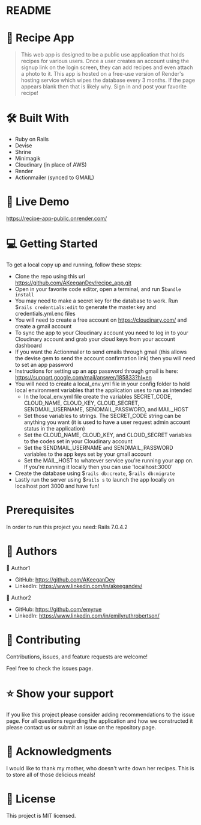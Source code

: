 # README

# 📖 Recipe App
> This web app is designed to be a public use application that holds recipes for various users. Once a user creates an account using the signup link on the login screen, they can add recipes and even attach a photo to it. This app is hosted on a free-use version of Render's hosting service which wipes the database every 3 months. If the page appears blank then that is likely why. Sign in and post your favorite recipe!

# 🛠 Built With
- Ruby on Rails
- Devise
- Shrine
- Minimagik
- Cloudinary (in place of AWS)
- Render
- Actionmailer (synced to GMAIL)

# 🚀 Live Demo
https://recipe-app-public.onrender.com/

# 💻 Getting Started
To get a local copy up and running, follow these steps:
- Clone the repo using this url https://github.com/AKeeganDev/recipe_app.git
- Open in your favorite code editor, open a terminal, and run $```bundle install```
- You may need to make a secret key for the database to work. Run $```rails credentials:edit``` to generate the master.key and credentials.yml.enc files
- You will need to create a free account on https://cloudinary.com/ and create a gmail account
- To sync the app to your Cloudinary account you need to log in to your Cloudinary account and grab your cloud keys from your account dashboard
- If you want the Actionmailer to send emails through gmail (this allows the devise gem to send the account confirmation link) then you will need to set an app password
 - Instructions for setting up an app password through gmail is here: https://support.google.com/mail/answer/185833?hl=en
- You will need to create a local_env.yml file in your config folder to hold local environment variables that the application uses to run as intended
  - In the local_env.yml file create the variables SECRET_CODE, CLOUD_NAME, CLOUD_KEY, CLOUD_SECRET, SENDMAIL_USERNAME, SENDMAIL_PASSWORD, and MAIL_HOST
  - Set those variables to strings. The SECRET_CODE string can be anything you want (it is used to have a user request admin account status in the application)
  - Set the CLOUD_NAME, CLOUD_KEY, and CLOUD_SECRET variables to the codes set in your Cloudinary account
  - Set the SENDMAIL_USERNAME and SENDMAIL_PASSWORD variables to the app keys set by your gmail account
  - Set the MAIL_HOST to whatever service you're running your app on. If you're running it locally then you can use 'localhost:3000'
- Create the database using $```rails db:create```, $```rails db:migrate```
- Lastly run the server using $```rails s``` to launch the app locally on localhost port 3000 and have fun!

# Prerequisites
In order to run this project you need:
Rails 7.0.4.2

# 👥 Authors

👤 Author1

- GitHub: https://github.com/AKeeganDev
- LinkedIn: https://www.linkedin.com/in/akeegandev/

👤 Author2

- GitHub: https://github.com/emyrue
- LinkedIn: https://www.linkedin.com/in/emilyruthrobertson/

# 🤝 Contributing
Contributions, issues, and feature requests are welcome!

Feel free to check the issues page.

# ⭐️ Show your support
If you like this project please consider adding recommendations to the issue page. For all questions regarding the application and how we constructed it please contact us or submit an issue on the repository page.

# 🙏 Acknowledgments
I would like to thank my mother, who doesn't write down her recipes. This is to store all of those delicious meals!

# 📝 License
This project is MIT licensed.
